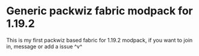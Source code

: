 # Generic packwiz fabric modpack for 1.19.2
This is my first packwiz based fabric for 1.19.2 modpack, if you want to join in, message or add a issue ^v^
